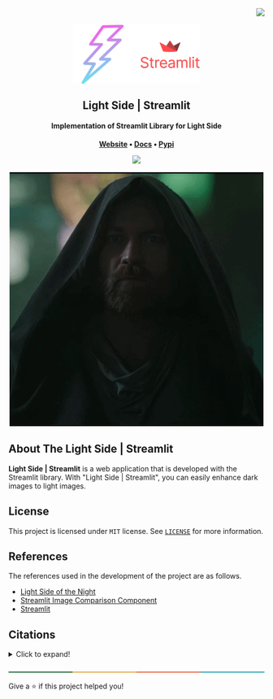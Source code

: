 <p align="right">
    <a href="https://www.buymeacoffee.com/canturan10"><img src="https://img.buymeacoffee.com/button-api/?text=You can buy me a coffee&emoji=&slug=canturan10&button_colour=5F7FFF&font_colour=ffffff&font_family=Comic&outline_colour=000000&coffee_colour=FFDD00" width="200" /></a>
</p>

<!-- PROJECT SUMMARY -->
<p align="center">
    <img width="250px" src="https://raw.githubusercontent.com/canturan10/light-side-streamlit/master/src/light-side-streamlit.png" align="center" alt="light-side-streamlit" />
<h2 align="center">Light Side | Streamlit</h2>
<h4 align="center">Implementation of Streamlit Library for Light Side</h4>

<!-- <p align="center">
    <strong>
        <a href="https://share.streamlit.io/canturan10/light_side/app.py">Demo Page</a>
        •
        <a href="https://huggingface.co/spaces/canturan10/light_side">Hugging Face</a>
    </strong>
</p> -->
<p align="center">
    <strong>
        <a href="https://canturan10.github.io/light_side/">Website</a>
        •
        <a href="https://light-side.readthedocs.io/">Docs</a>
        •
        <a href="https://pypi.org/project/light-side/">Pypi</a>
    </strong>
</p>
<p align="center">
    <strong>
        <a href="https://huggingface.co/spaces/canturan10/light_side"><img src="https://img.shields.io/badge/🤗-Open%20In%20Spaces-blue" /></a>
    </strong>
</p>

<p align="center">
    <img src="https://raw.githubusercontent.com/canturan10/light-side-streamlit/master/src/0.gif" width="500" />
</p>

<!-- ABOUT THE PROJECT -->
## About The Light Side | Streamlit

**Light Side | Streamlit** is a web application that is developed with the Streamlit library. With "Light Side | Streamlit", you can easily enhance  dark images to light images.

<!-- LICENSE -->
## License

This project is licensed under `MIT` license. See [`LICENSE`](LICENSE) for more information.

<!-- REFERENCES -->
## References

The references used in the development of the project are as follows.

- [Light Side of the Night](https://github.com/canturan10/light_side)
- [Streamlit Image Comparison Component](https://github.com/fcakyon/streamlit-image-comparison)
- [Streamlit](https://streamlit.io/)

<!-- CITATIONS -->
## Citations

<details>
  <summary>Click to expand!</summary>

```bibtex
@misc{Turan_light_side,
author = {Turan, Oguzcan},
title = {{light_side}},
url = {https://github.com/canturan10/light_side}
}
```

</details>

![-----------------------------------------------------](https://raw.githubusercontent.com/canturan10/readme-template/master/src/colored_4b.png)

Give a ⭐️ if this project helped you!
